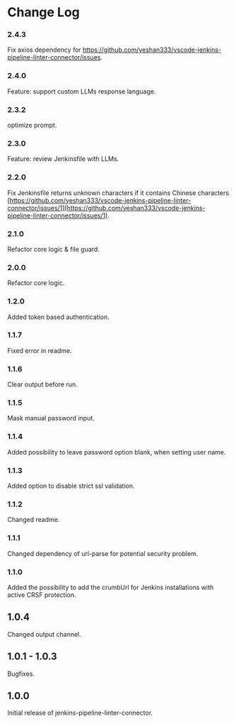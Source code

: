 # Change Log

### 2.4.3

Fix axios dependency for https://github.com/yeshan333/vscode-jenkins-pipeline-linter-connector/issues.

### 2.4.0

Feature: support custom LLMs response language.

### 2.3.2

optimize prompt.

### 2.3.0

Feature: review Jenkinsfile with LLMs.

### 2.2.0

Fix Jenkinsfile returns unknown characters if it contains Chinese characters [https://github.com/yeshan333/vscode-jenkins-pipeline-linter-connector/issues/1](https://github.com/yeshan333/vscode-jenkins-pipeline-linter-connector/issues/1).

### 2.1.0

Refactor core logic & file guard.

### 2.0.0

Refactor core logic.

### 1.2.0
Added token based authentication.

### 1.1.7
Fixed error in readme.

### 1.1.6

Clear output before run.

### 1.1.5

Mask manual password input.

### 1.1.4

Added possibility to leave password option blank, when setting user name.

### 1.1.3

Added option to disable strict ssl validation.

### 1.1.2

Changed readme.

### 1.1.1

Changed dependency of url-parse for potential security problem.

### 1.1.0

Added the possibility to add the crumbUrl for Jenkins installations with active CRSF protection.

## 1.0.4

Changed output channel.

## 1.0.1 - 1.0.3

Bugfixes.

## 1.0.0

Initial release of jenkins-pipeline-linter-connector.